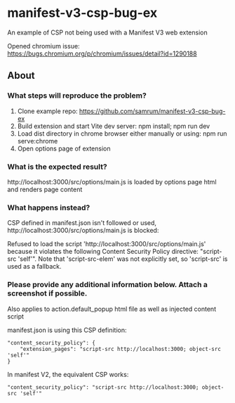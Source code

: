 # manifest-v3-csp-bug-ex

An example of CSP not being used with a Manifest V3 web extension

Opened chromium issue: https://bugs.chromium.org/p/chromium/issues/detail?id=1290188

## About

### What steps will reproduce the problem?
1. Clone example repo: https://github.com/samrum/manifest-v3-csp-bug-ex
2. Build extension and start Vite dev server: npm install; npm run dev
3. Load dist directory in chrome browser either manually or using: npm run serve:chrome
4. Open options page of extension

### What is the expected result?
http://localhost:3000/src/options/main.js is loaded by options page html and renders page content

### What happens instead?
CSP defined in manifest.json isn't followed or used, http://localhost:3000/src/options/main.js is blocked:

Refused to load the script 'http://localhost:3000/src/options/main.js' because it violates the following Content Security Policy directive: "script-src 'self'". Note that 'script-src-elem' was not explicitly set, so 'script-src' is used as a fallback.

### Please provide any additional information below. Attach a screenshot if possible.

Also applies to action.default_popup html file as well as injected content script

manifest.json is using this CSP definition:

	"content_security_policy": {
		"extension_pages": "script-src http://localhost:3000; object-src 'self'"
	}

In manifest V2, the equivalent CSP works:

	"content_security_policy": "script-src http://localhost:3000; object-src 'self'"


